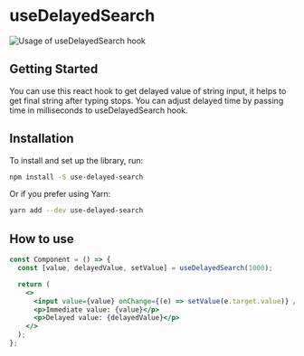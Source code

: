 # useDelayedSearch

![Usage of useDelayedSearch hook](https://media.giphy.com/media/tDgShT25KreqJ6a8LF/giphy.gif)

## Getting Started

You can use this react hook to get delayed value of string input, it helps to get final string after typing stops. You can adjust delayed time by passing time in milliseconds to useDelayedSearch hook.

## Installation

To install and set up the library, run:

```sh
npm install -S use-delayed-search
```

Or if you prefer using Yarn:

```sh
yarn add --dev use-delayed-search
```

## How to use

```jsx
const Component = () => {
  const [value, delayedValue, setValue] = useDelayedSearch(1000);

  return (
    <>
      <input value={value} onChange={(e) => setValue(e.target.value)} />
      <p>Immediate value: {value}</p>
      <p>Delayed value: {delayedValue}</p>
    </>
  );
};
```
